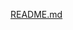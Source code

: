 [README.md](https://github.com/ISPC-TST-SENSORES-y-ACTUADORES-2023/semana3/files/12504011/README.md)
